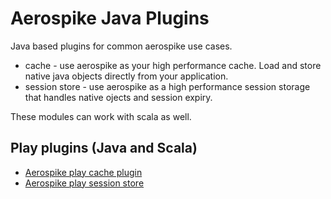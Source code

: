 # Aerospike Java Plugins

Java based plugins for common aerospike use cases.
 - cache - use aerospike as your high performance cache. Load and store native java objects directly from your application.
 - session store - use aerospike as a high performance session storage that handles native ojects and session expiry.

These modules can work with scala as well.

## Play plugins (Java and Scala)
  - [Aerospike play cache plugin](https://github.com/aerospike/aerospike-java-plugins/tree/master/play-plugins/cache-plugin)
  - [Aerospike play session store](https://github.com/aerospike/aerospike-java-plugins/tree/master/play-plugins/session-store-plugin)
